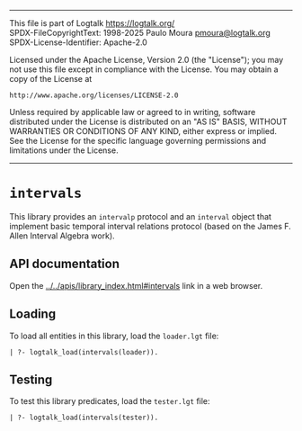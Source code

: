 ________________________________________________________________________

This file is part of Logtalk <https://logtalk.org/>  
SPDX-FileCopyrightText: 1998-2025 Paulo Moura <pmoura@logtalk.org>  
SPDX-License-Identifier: Apache-2.0

Licensed under the Apache License, Version 2.0 (the "License");
you may not use this file except in compliance with the License.
You may obtain a copy of the License at

    http://www.apache.org/licenses/LICENSE-2.0

Unless required by applicable law or agreed to in writing, software
distributed under the License is distributed on an "AS IS" BASIS,
WITHOUT WARRANTIES OR CONDITIONS OF ANY KIND, either express or implied.
See the License for the specific language governing permissions and
limitations under the License.
________________________________________________________________________


`intervals`
===========

This library provides an `intervalp` protocol and an `interval` object that
implement basic temporal interval relations protocol (based on the James F.
Allen Interval Algebra work).


API documentation
-----------------

Open the [../../apis/library_index.html#intervals](../../apis/library_index.html#intervals)
link in a web browser.


Loading
-------

To load all entities in this library, load the `loader.lgt` file:

	| ?- logtalk_load(intervals(loader)).


Testing
-------

To test this library predicates, load the `tester.lgt` file:

	| ?- logtalk_load(intervals(tester)).
